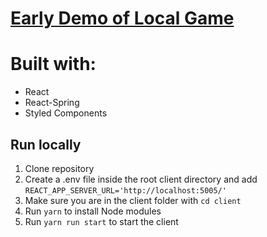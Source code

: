 # [Early Demo of Local Game](https://gabester0.github.io/TicTacToe/)

# Built with:

- React
- React-Spring
- Styled Components

## Run locally

1.  Clone repository
2.  Create a .env file inside the root client directory and add `REACT_APP_SERVER_URL='http://localhost:5005/'`
3.  Make sure you are in the client folder with `cd client`
4.  Run `yarn` to install Node modules
5.  Run `yarn run start` to start the client
